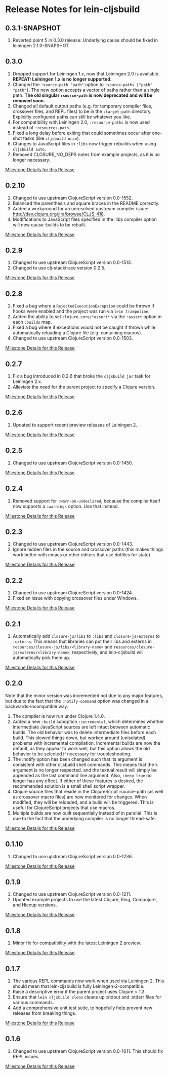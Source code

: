 # Release Notes for lein-cljsbuild

## 0.3.1-SNAPSHOT

1. Reverted point 5 in 0.3.0 release: Underlying cause should be fixed in leiningen 2.1.0-SNAPSHOT

## 0.3.0

1. Dropped support for Leiningen 1.x, now that Leiningen 2.0 is available.  **REPEAT: Leiningen 1.x is no longer supported.**
2. Changed the `:source-path "path"` option to `:source-paths ["path" "path"]`.  The new option accepts a vector of paths rather than a single path.  **The old singular `:source-path` is now deprecated and will be removed soon.**
3. Changed all default output paths (e.g. for temporary compiler files, crossover files, and REPL files) to be in the `:target-path` directory.  Explicitly configured paths can still be whatever you like.
4. For compatibility with Leiningen 2.0, `:resource-paths` is now used instead of `:resources-path`.
5. Fixed a long delay before exiting that could sometimes occur after one-shot tasks (like `cljsbuild once`).
6. Changes to JavaScript files in `:libs` now trigger rebuilds when using `cljsbuild auto`.
7. Removed CLOSURE_NO_DEPS notes from example projects, as it is no longer necessary.

[Milestone Details for this Release](https://github.com/emezeske/lein-cljsbuild/issues?milestone=25&state=closed)

## 0.2.10

1. Changed to use upstream ClojureScript version 0.0-1552.
2. Balanced the parenthesis and square braces in the README correctly.
3. Added a workaround for an unresolved upstream compiler issue: http://dev.clojure.org/jira/browse/CLJS-418.
4. Modifications to JavaScript files specified in the :libs compiler option will now cause :builds to be rebuilt.

[Milestone Details for this Release](https://github.com/emezeske/lein-cljsbuild/issues?milestone=24&state=closed)

## 0.2.9

1. Changed to use upstream ClojureScript version 0.0-1513.
2. Changed to use clj-stacktrace version 0.2.5.

[Milestone Details for this Release](https://github.com/emezeske/lein-cljsbuild/issues?milestone=23&state=closed)

## 0.2.8

1. Fixed a bug where a `RejectedExecutionException` could be thrown if hooks were enabled and the project was run via `lein trampoline`.
2. Added the ability to set `clojure.core/*assert*` via the `:assert` option in each `:builds` map.
3. Fixed a bug where if exceptions would not be caught if thrown while automatically reloading a Clojure file (e.g. containing macros).
4. Changed to use upstream ClojureScript version 0.0-1503.

[Milestone Details for this Release](https://github.com/emezeske/lein-cljsbuild/issues?milestone=22&state=closed)

## 0.2.7

1. Fix a bug introduced in 0.2.6 that broke the `cljsbuild jar` task for Leiningen 2.x.
2. Alleviate the need for the parent project to specify a Clojure version.

[Milestone Details for this Release](https://github.com/emezeske/lein-cljsbuild/issues?milestone=21&state=closed)

## 0.2.6

1. Updated to support recent preview releases of Leiningen 2.

[Milestone Details for this Release](https://github.com/emezeske/lein-cljsbuild/issues?milestone=20&state=closed)

## 0.2.5

1. Changed to use upstream ClojureScript version 0.0-1450.

[Milestone Details for this Release](https://github.com/emezeske/lein-cljsbuild/issues?milestone=19&state=closed)

## 0.2.4

1. Removed support for `:warn-on-undeclared`, because the compiler itself now supports a `:warnings` option.  Use that instead.

[Milestone Details for this Release](https://github.com/emezeske/lein-cljsbuild/issues?milestone=18&state=closed)

## 0.2.3

1. Changed to use upstream ClojureScript version 0.0-1443.
2. Ignore hidden files in the source and crossover paths (this makes things work better with emacs or other editors that use dotfiles for state).

[Milestone Details for this Release](https://github.com/emezeske/lein-cljsbuild/issues?milestone=17&state=closed)

## 0.2.2

1. Changed to use upstream ClojureScript version 0.0-1424.
2. Fixed an issue with copying crossover files under Windows.

[Milestone Details for this Release](https://github.com/emezeske/lein-cljsbuild/issues?milestone=16&state=closed)

## 0.2.1

1. Automatically add `closure-js/libs` to `:libs` and `closure-js/externs` to `:externs`.  This means that libraries can put their libs and externs in `resources/closure-js/libs/<library-name>` and `resources/closure-js/externs/<library-name>`, respectively, and lein-cljsbuild will automatically pick them up.

[Milestone Details for this Release](https://github.com/emezeske/lein-cljsbuild/issues?milestone=15&state=closed)

## 0.2.0

Note that the minor version was incremented not due to any major features, but due to the fact that the `:notify-command` option was changed in a backwards-incompatible way.

1. The compiler is now run under Clojure 1.4.0.
2. Added a new `:build` suboption `:incremental`, which determines whether intermediate JavaScript sources are left intact between automatic builds.  The old behavior was to delete intermediate files before each build.  This slowed things down, but worked around (unisolated) problems with incremental compilation.  Incremental builds are now the default, as they appear to work well, but this option allows the old behavior to be selected if necessary for troubleshooting.
3. The :notify option has been changed such that its argument is consistent with other cljsbuild shell commands.  This means that the `%` argument is no longer respected, and the textual result will simply be appended as the last command line argument.  Also, `:beep true` no longer has any effect.  If either of these features is desired, the recommended solution is a small shell script wrapper.
4. Clojure source files that reside in the ClojureScript :source-path (as well as crossover macro files) are now monitored for changes.  When modified, they will be reloaded, and a build will be triggered.  This is useful for ClojureScript projects that use macros.
5. Multiple builds are now built sequentially instead of in parallel.  This is due to the fact that the underlying compiler is no longer thread-safe.

[Milestone Details for this Release](https://github.com/emezeske/lein-cljsbuild/issues?milestone=14&state=closed)

## 0.1.10

1. Changed to use upstream ClojureScript version 0.0-1236.

[Milestone Details for this Release](https://github.com/emezeske/lein-cljsbuild/issues?milestone=13&state=closed)

## 0.1.9

1. Changed to use upstream ClojureScript version 0.0-1211.
2. Updated example projects to use the latest Clojure, Ring, Compojure, and Hiccup versions.

[Milestone Details for this Release](https://github.com/emezeske/lein-cljsbuild/issues?milestone=12&state=closed)

## 0.1.8

1. Minor fix for compatibility with the latest Leiningen 2 preview.

[Milestone Details for this Release](https://github.com/emezeske/lein-cljsbuild/issues?sort=created&direction=desc&state=closed&page=1&milestone=11)

## 0.1.7

1. The various REPL commands now work when used via Leiningen 2.  This should mean that lein-cljsbuild is fully Leiningen-2-compatible.
2. Raise a descriptive error if the parent project uses Clojure < 1.3.
3. Ensure that `lein cljsbuild clean` cleans up :stdout and :stderr files for various commands.
4. Add a comprehensive unit test suite, to hopefully help prevent new releases from breaking things.

[Milestone Details for this Release](https://github.com/emezeske/lein-cljsbuild/issues?sort=created&direction=desc&state=closed&page=1&milestone=10)

## 0.1.6

1. Changed to use upstream ClojureScript version 0.0-1011.  This should fix REPL issues.

[Milestone Details for this Release](https://github.com/emezeske/lein-cljsbuild/issues?sort=created&direction=desc&state=closed&page=1&milestone=9)
